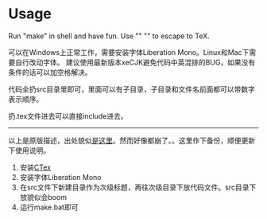 # Usage

Run "make" in shell and have fun.
Use "<TeX>" "</TeX>" to escape to TeX.

可以在Windows上正常工作，需要安装字体Liberation Mono。Linux和Mac下需要自行改动字体。
建议使用最新版本xeCJK避免代码中英混排的BUG，如果没有条件的话可以加空格解决。

代码全扔src目录里即可，里面可以有子目录，子目录和文件名前面都可以带数字表示顺序。

扔.tex文件进去可以直接include进去。

--------

以上是原版描述，出处貌似[是这里](https://post.icpc-camp.org/d/108-yy)。然而好像都崩了。。这里作下备份，顺便更新下使用说明。

1. 安装[CTex](http://www.ctex.org/CTeXDownload)
2. 安装字体Liberation Mono
3. 在src文件下新建目录作为次级标题，再往次级目录下放代码文件。src目录下放貌似会boom
4. 运行make.bat即可